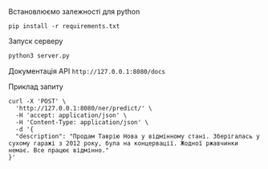 Встановлюємо залежності для python
```
pip install -r requirements.txt
```

Запуск серверу
```bash
python3 server.py
```

Документація API
``
http://127.0.0.1:8080/docs
``

Приклад запиту
```
curl -X 'POST' \
  'http://127.0.0.1:8080/ner/predict/' \
  -H 'accept: application/json' \
  -H 'Content-Type: application/json' \
  -d '{
  "description": "Продам Таврію Нова у відмінному стані. Зберігалась у сухому гаражі з 2012 року, була на концервації. Жодної ржавчинки немає. Все працює відмінно."
}'
```
